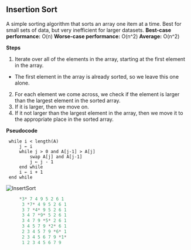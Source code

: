 ## Insertion Sort
A simple sorting algorithm that sorts an array one item at a time. Best for small sets of data, but very inefficient for larger datasets.
**Best-case performance:** O(n)
**Worse-case performance:** O(n^2)
**Average:** O(n^2)

**Steps**
1. Iterate over all of the elements in the array, starting at the first element in the array.
  * The first element in the array is already sorted, so we leave this one alone.
2. For each element we come across, we check if the element is larger than the largest element in the sorted array.
3. If it is larger, then we move on.
4. If it not larger than the largest element in the array, then we move it to the appropriate place in the sorted array.

**Pseudocode**
``` i ← 1
 while i < length(A)
     j ← i
     while j > 0 and A[j-1] > A[j]
         swap A[j] and A[j-1]
         j ← j - 1
     end while
     i ← i + 1
 end while
 ```

![InsertSort](https://upload.wikimedia.org/wikipedia/commons/0/0f/Insertion-sort-example-300px.gif)

```C++
     *3* 7 4 9 5 2 6 1
      3 *7* 4 9 5 2 6 1
      3 7 *4* 9 5 2 6 1
      3 4 7 *9* 5 2 6 1
      3 4 7 9 *5* 2 6 1
      3 4 5 7 9 *2* 6 1
      2 3 4 5 7 9 *6* 1
      2 3 4 5 6 7 9 *1*
      1 2 3 4 5 6 7 9
```

